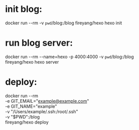 # init blog:

docker run --rm -v `pwd`/blog:/blog fireyang/hexo hexo init

# run blog server:

docker run --rm --name=hexo -p 4000:4000 -v `pwd`/blog:/blog fireyang/hexo hexo server

# deploy:
 docker run --rm \
    -e GIT_EMAIL="example@example.com" \
    -e GIT_NAME="example" \
    -v "/Users/example/.ssh:/root/.ssh" \
    -v "$PWD":/blog \
    fireyang/hexo deploy
